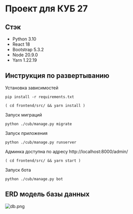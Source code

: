 # Проект для КУБ 27

## Стэк

- Python 3.10
- React 18
- Bootstrap 5.3.2
- Node 20.9.0
- Yarn 1.22.19

## Инструкция по развертыванию

Установка зависимостей

```shell
pip install -r requirements.txt
```
```shell
( cd frontend/src/ && yarn install )
```
Запуск миграций

```shell
python ./cub/manage.py migrate
```
Запуск приложения

```shell
python ./cub/manage.py runserver
```
Админка доступна по адресу
http://localhost:8000/admin/
```shell
( cd frontend/src/ && yarn start )
```

Запуск бота

```shell
python ./cub/manage.py bot
```
## ERD модель базы данных

![db.png](..%2F..%2F%D0%97%D0%B0%D0%B3%D1%80%D1%83%D0%B7%D0%BA%D0%B8%2Fdb.png)